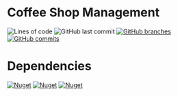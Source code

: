 # Coffee Shop Management

![Lines of code](https://img.shields.io/tokei/lines/github/AlexGamer29/Coffee-Shop-Management)
![GitHub last commit](https://img.shields.io/github/last-commit/AlexGamer29/Coffee-Shop-Management)
[![GitHub branches](https://badgen.net/github/branches/AlexGamer29/Coffee-Shop-Management)](https://github.com/AlexGamer29/Coffee-Shop-Management)
[![GitHub commits](https://badgen.net/github/commits/AlexGamer29/Coffee-Shop-Management)](https://github.com/AlexGamer29/Coffee-Shop-Management/commit/)

# Dependencies
[![Nuget](https://img.shields.io/nuget/dt/BCrypt.Net?label=BCrypt.Net%200.1.0)](https://www.nuget.org/packages/BCrypt.Net/)
[![Nuget](https://img.shields.io/nuget/dt/EntityFramework?label=EntityFramework%206.2.0)](https://www.nuget.org/packages/EntityFramework/6.2.0)
[![Nuget](https://img.shields.io/nuget/dt/NuGet.Frameworks?label=NuGet.Frameworks%204.6.4)](https://www.nuget.org/packages/NuGet.Frameworks/4.6.4)